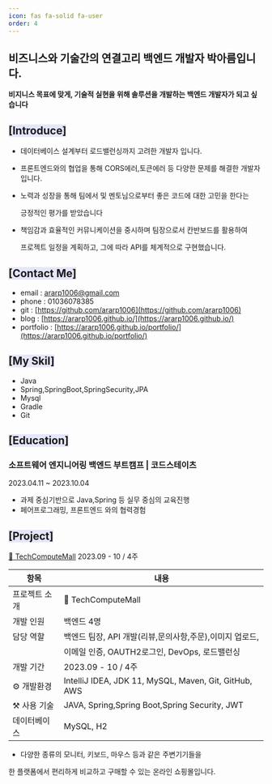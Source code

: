```yaml
---
icon: fas fa-solid fa-user
order: 4
---
```


## **비즈니스와 기술간의 연결고리 백엔드 개발자 박아름입니다.**
**비지니스 목표에 맞게, 기술적 실현을 위해 솔루션을 개발하는 백엔드 개발자가 되고 싶습니다**

## <span style = 'background-color: #E6E6FA'>**[Introduce]**</span>

- 데이터베이스 설계부터 로드밸런싱까지 고려한 개발자 입니다.

- 프론트엔드와의 협업을 통해 CORS에러,토큰에러 등 다양한 문제를 해결한 개발자 입니다.

-  노력과 성장을 통해 팀에서 및 멘토님으로부터 좋은 코드에 대한 고민을 한다는

    긍정적인 평가를 받았습니다

- 책임감과 효율적인 커뮤니케이션을 중시하며 팀장으로서 칸반보드를 활용하여 

    프로젝트 일정을 계획하고, 그에 따라 API를 체계적으로 구현했습니다.
 


##  <span style = 'background-color: #E6E6FA'>**[Contact Me]**</span>
-  email : [ararp1006@gmail.com](mailto:ararp@gmail.com)
- phone  : 01036078385
- git : [https://github.com/ararp1006](https://github.com/ararp1006)
- blog : [https://ararp1006.github.io/](https://ararp1006.github.io/)
- portfolio : [https://ararp1006.github.io/portfolio/](https://ararp1006.github.io/portfolio/)

##  <span style = 'background-color: #E6E6FA'> **[My Skil]**
- Java
- Spring,SpringBoot,SpringSecurity,JPA
- Mysql
- Gradle
- Git


##   <span style = 'background-color: #E6E6FA'> **[Education]**</span>
###  **소프트웨어 엔지니어링 백엔드 부트캠프 | 코드스테이츠** 
2023.04.11 ~ 2023.10.04 
- 과제 중심기반으로 Java,Spring 등 실무 중심의 교육진행
- 페어프로그래밍, 프론트엔드 와의 협력경험


##   <span style = 'background-color: #E6E6FA'>**[Project]**</span>

[ 🛒 TechComputeMall](https://ararp1006.github.io/portfolio/)
2023.09 - 10 / 4주

| 항목 | 내용 |
| --- | --- |
| 프로젝트 소개 | 🛒 TechComputeMall|
| 개발 인원 | 백엔드 4명 |
| 담당 역할 | 백엔드 팀장, API 개발(리뷰,문의사항,주문),이미지 업로드, 
|           | 이메일 인증, OAUTH2로그인, DevOps, 로드밸런싱  |
| 개발 기간 | 2023.09 - 10 / 4주  |
| ⚙️ 개발환경 | IntelliJ IDEA, JDK 11, MySQL, Maven, Git, GitHub, AWS|
| ⚒️ 사용 기술 | JAVA, Spring,Spring Boot,Spring Security, JWT |
| 데이터베이스 | MySQL, H2 |

- 다양한 종류의 모니터, 키보드, 마우스 등과 같은 주변기기들을 

 한 플랫폼에서 편리하게 비교하고 구매할 수 있는 온라인 쇼핑몰입니다.